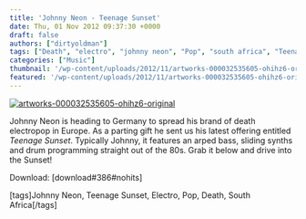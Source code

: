```yaml
---
title: 'Johnny Neon - Teenage Sunset'
date: Thu, 01 Nov 2012 09:37:30 +0000
draft: false
authors: ["dirtyoldman"]
tags: ["Death", "electro", "johnny neon", "Pop", "south africa", "Teenage Sunset"]
categories: ["Music"]
thumbnail: '/wp-content/uploads/2012/11/artworks-000032535605-ohihz6-original-150x150.jpg'
featured: '/wp-content/uploads/2012/11/artworks-000032535605-ohihz6-original-304x190.jpg'
---
```


[![](/wp-content/uploads/2012/11/artworks-000032535605-ohihz6-original.jpg "artworks-000032535605-ohihz6-original")](/2012/11/01/johnny-neon-teenage-sunset/artworks-000032535605-ohihz6-original/)

Johnny Neon is heading to Germany to spread his brand of death electropop in Europe. As a parting gift he sent us his latest offering entitled _Teenage Sunset_. Typically Johnny, it features an arped bass, sliding synths and drum programming straight out of the 80s. Grab it below and drive into the Sunset!

Download: \[download#386#nohits\]

\[tags\]Johnny Neon, Teenage Sunset, Electro, Pop, Death, South Africa\[/tags\]